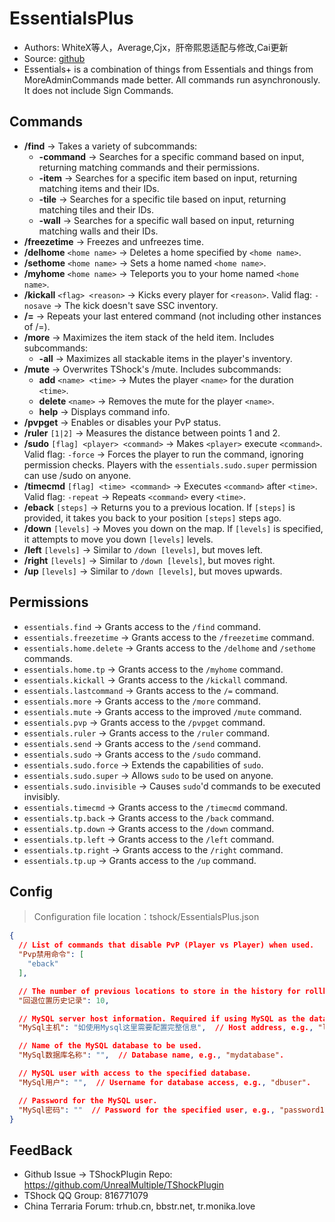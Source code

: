 # EssentialsPlus

- Authors: WhiteX等人，Average,Cjx，肝帝熙恩适配与修改,Cai更新
- Source: [github](https://github.com/QuiCM/EssentialsPlus)
- Essentials+ is a combination of things from Essentials and things from MoreAdminCommands made better. All commands run asynchronously. It does not include Sign Commands.


## Commands

- **/find** -> Takes a variety of subcommands:
    - **-command** -> Searches for a specific command based on input, returning matching commands and their permissions.
    - **-item** -> Searches for a specific item based on input, returning matching items and their IDs.
    - **-tile** -> Searches for a specific tile based on input, returning matching tiles and their IDs.
    - **-wall** -> Searches for a specific wall based on input, returning matching walls and their IDs.
- **/freezetime** -> Freezes and unfreezes time.
- **/delhome** `<home name>` -> Deletes a home specified by `<home name>`.
- **/sethome** `<home name>` -> Sets a home named `<home name>`.
- **/myhome** `<home name>` -> Teleports you to your home named `<home name>`.
- **/kickall** `<flag> <reason>` -> Kicks every player for `<reason>`. Valid flag: `-nosave` -> The kick doesn't save SSC inventory.
- **/=** -> Repeats your last entered command (not including other instances of /=).
- **/more** -> Maximizes the item stack of the held item. Includes subcommands:
    - **-all** -> Maximizes all stackable items in the player's inventory.
- **/mute** -> Overwrites TShock's /mute. Includes subcommands:
    - **add** `<name> <time>` -> Mutes the player `<name>` for the duration `<time>`.
    - **delete** `<name>` -> Removes the mute for the player `<name>`.
    - **help** -> Displays command info.
- **/pvpget** -> Enables or disables your PvP status.
- **/ruler** `[1|2]` -> Measures the distance between points 1 and 2.
- **/sudo** `[flag] <player> <command>` -> Makes `<player>` execute `<command>`. Valid flag: `-force` -> Forces the player to run the command, ignoring permission checks. Players with the `essentials.sudo.super` permission can use /sudo on anyone.
- **/timecmd** `[flag] <time> <command>` -> Executes `<command>` after `<time>`. Valid flag: `-repeat` -> Repeats `<command>` every `<time>`.
- **/eback** `[steps]` -> Returns you to a previous location. If `[steps]` is provided, it takes you back to your position `[steps]` steps ago.
- **/down** `[levels]` -> Moves you down on the map. If `[levels]` is specified, it attempts to move you down `[levels]` levels.
- **/left** `[levels]` -> Similar to `/down [levels]`, but moves left.
- **/right** `[levels]` -> Similar to `/down [levels]`, but moves right.
- **/up** `[levels]` -> Similar to `/down [levels]`, but moves upwards.

## Permissions

- `essentials.find` -> Grants access to the `/find` command.
- `essentials.freezetime` -> Grants access to the `/freezetime` command.
- `essentials.home.delete` -> Grants access to the `/delhome` and `/sethome` commands.
- `essentials.home.tp` -> Grants access to the `/myhome` command.
- `essentials.kickall` -> Grants access to the `/kickall` command.
- `essentials.lastcommand` -> Grants access to the `/=` command.
- `essentials.more` -> Grants access to the `/more` command.
- `essentials.mute` -> Grants access to the improved `/mute` command.
- `essentials.pvp` -> Grants access to the `/pvpget` command.
- `essentials.ruler` -> Grants access to the `/ruler` command.
- `essentials.send` -> Grants access to the `/send` command.
- `essentials.sudo` -> Grants access to the `/sudo` command.
- `essentials.sudo.force` -> Extends the capabilities of `sudo`.
- `essentials.sudo.super` -> Allows `sudo` to be used on anyone.
- `essentials.sudo.invisible` -> Causes `sudo`'d commands to be executed invisibly.
- `essentials.timecmd` -> Grants access to the `/timecmd` command.
- `essentials.tp.back` -> Grants access to the `/back` command.
- `essentials.tp.down` -> Grants access to the `/down` command.
- `essentials.tp.left` -> Grants access to the `/left` command.
- `essentials.tp.right` -> Grants access to the `/right` command.
- `essentials.tp.up` -> Grants access to the `/up` command.

## Config
> Configuration file location：tshock/EssentialsPlus.json
```json
{
  // List of commands that disable PvP (Player vs Player) when used.
  "Pvp禁用命令": [
    "eback"
  ],

  // The number of previous locations to store in the history for rollback or similar features.
  "回退位置历史记录": 10,

  // MySQL server host information. Required if using MySQL as the database.
  "MySql主机": "如使用Mysql这里需要配置完整信息",  // Host address, e.g., "localhost" or an IP address.

  // Name of the MySQL database to be used.
  "MySql数据库名称": "",  // Database name, e.g., "mydatabase".

  // MySQL user with access to the specified database.
  "MySql用户": "",  // Username for database access, e.g., "dbuser".

  // Password for the MySQL user.
  "MySql密码": ""  // Password for the specified user, e.g., "password123".
}
```
## FeedBack
- Github Issue -> TShockPlugin Repo: https://github.com/UnrealMultiple/TShockPlugin
- TShock QQ Group: 816771079
- China Terraria Forum: trhub.cn, bbstr.net, tr.monika.love
